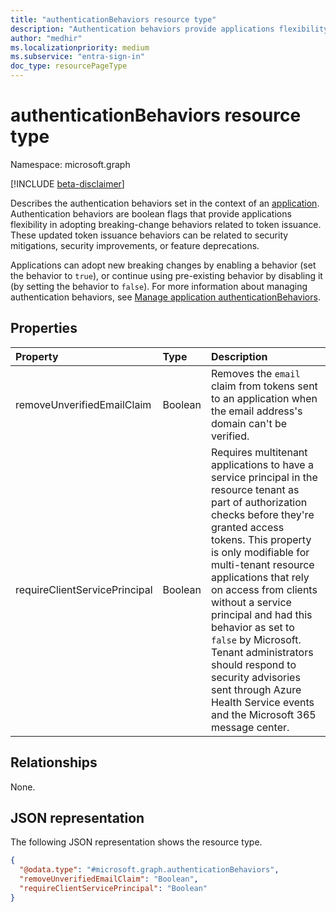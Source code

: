 ```yaml
---
title: "authenticationBehaviors resource type"
description: "Authentication behaviors provide applications flexibility in adopting breaking-change behaviors related to token issuance."
author: "medhir"
ms.localizationpriority: medium
ms.subservice: "entra-sign-in"
doc_type: resourcePageType
---
```


# authenticationBehaviors resource type

Namespace: microsoft.graph

[!INCLUDE [beta-disclaimer](../../includes/beta-disclaimer.md)]

Describes the authentication behaviors set in the context of an [application](application.md). Authentication behaviors are boolean flags that provide applications flexibility in adopting breaking-change behaviors related to token issuance. These updated token issuance behaviors can be related to security mitigations, security improvements, or feature deprecations.

Applications can adopt new breaking changes by enabling a behavior (set the behavior to `true`), or continue using pre-existing behavior by disabling it (by setting the behavior to `false`). For more information about managing authentication behaviors, see [Manage application authenticationBehaviors](/graph/applications-authenticationbehaviors).

## Properties
|Property|Type|Description|
|:---|:---|:---|
|removeUnverifiedEmailClaim|Boolean| Removes the `email` claim from tokens sent to an application when the email address's domain can't be verified. |
|requireClientServicePrincipal|Boolean| Requires multitenant applications to have a service principal in the resource tenant as part of authorization checks before they're granted access tokens. This property is only modifiable for multi-tenant resource applications that rely on access from clients without a service principal and had this behavior as set to `false` by Microsoft. Tenant administrators should respond to security advisories sent through Azure Health Service events and the Microsoft 365 message center.|

## Relationships
None.

## JSON representation
The following JSON representation shows the resource type.
<!-- {
  "blockType": "resource",
  "@odata.type": "microsoft.graph.authenticationBehaviors"
}
-->
``` json
{
  "@odata.type": "#microsoft.graph.authenticationBehaviors",
  "removeUnverifiedEmailClaim": "Boolean",
  "requireClientServicePrincipal": "Boolean"
}
```
